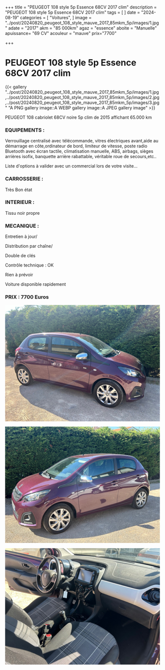 +++
title = "PEUGEOT 108 style 5p Essence 68CV 2017 clim"
description = "PEUGEOT 108 style 5p Essence 68CV 2017 clim"
tags = [
]
date = "2024-08-19"
categories = [
    "Voitures",
]
image = "../post/20240820_peugeot_108_style_mauve_2017_85mkm_5p/images/1.jpg"
adate = "2017"
akm = "85 000km"
agaz = "essence"
aboite = "Manuelle"
apuissance= "69 CV"
acouleur = "mauve"
prix="7700"

+++

# PEUGEOT 108 style 5p Essence 68CV 2017 clim

{{< gallery "../post/20240820_peugeot_108_style_mauve_2017_85mkm_5p/images/1.jpg,../post/20240820_peugeot_108_style_mauve_2017_85mkm_5p/images/2.jpg,../post/20240820_peugeot_108_style_mauve_2017_85mkm_5p/images/3.jpg" "A PNG gallery image::A WEBP gallery image::A JPEG gallery image" >}}


PEUGEOT 108 cabriolet 68CV noire 5p clim de 2015 affichant 65.000 km


### EQUIPEMENTS :
Verrouillage centralisé avec télécommande, vitres électriques avant,aide au démarrage en côte,ordinateur de bord, limiteur de vitesse, poste radio  Bluetooth avec écran tactile, climatisation manuelle, ABS, airbags, sièges arrières isofix, banquette arrière rabattable, véritable roue de secours,etc..


Liste d'options à valider avec un commercial lors de votre visite...


### CARROSSERIE :
Très Bon état 


### INTERIEUR :
Tissu noir propre

### MECANIQUE :
Entretien à jour/

Distribution par chaîne/

Double de clés


Contrôle technique : OK

Rien à prévoir


Voiture disponible rapidement


### PRIX : 7700 Euros


<!-- more -->


![](images/1.jpg)

![](images/2.jpg)

![](images/3.jpg)

